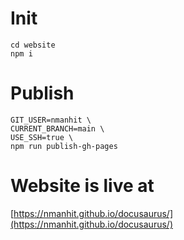 # Init
```
cd website
npm i
```
# Publish
```
GIT_USER=nmanhit \
CURRENT_BRANCH=main \
USE_SSH=true \
npm run publish-gh-pages
```

# Website is live at

[https://nmanhit.github.io/docusaurus/](https://nmanhit.github.io/docusaurus/)


